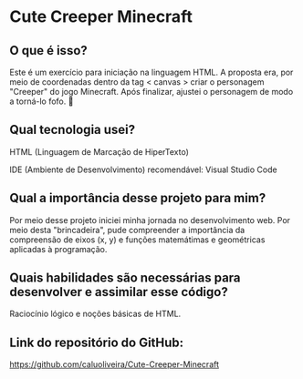 # Cute Creeper Minecraft

## O que é isso?
Este é um exercício para iniciação na linguagem HTML. A proposta era, por meio de coordenadas dentro da tag < canvas >  criar o personagem "Creeper" do jogo Minecraft. Após finalizar, ajustei o personagem de modo a torná-lo fofo. 🥺
## Qual tecnologia usei?
HTML (Linguagem de Marcação de HiperTexto)

IDE (Ambiente de Desenvolvimento) recomendável:
Visual Studio Code

## Qual a importância desse projeto para mim?
Por meio desse projeto iniciei minha jornada no desenvolvimento web. Por meio desta "brincadeira", pude compreender a importância da compreensão de eixos (x, y) e funções matemátimas e geométricas aplicadas à programação. 

## Quais habilidades são necessárias para desenvolver e assimilar esse código?
Raciocínio lógico e noções básicas de HTML.

## Link do repositório do GitHub:
https://github.com/caluoliveira/Cute-Creeper-Minecraft
